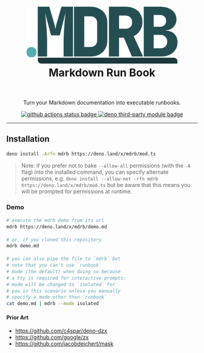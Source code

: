 <h1 align="center">
  <br>
    <img src=".github/logo.png" height="150px" alt="mdrb logo which consists of underlined text spelling out a period followed by the letters m, d, r, and b">
  <br>
  Markdown Run Book
  <br>
  <br>
</h1>

<p align="center">Turn your Markdown documentation into executable runbooks.</p>

<p align="center">
  <a href="https://github.com/andrewbrey/mdrb/actions/workflows/ci.yml">
    <img src="https://github.com/andrewbrey/mdrb/workflows/ci/badge.svg" alt="github actions status badge">
  </a>
  <a href="https://deno.land/x/mdrb">
    <img src="https://img.shields.io/badge/deno.land/x/mdrb-success?logo=deno&logoColor=black&labelColor=white&color=black" alt="deno third-party module badge">
  </a>
</p>

---

## Installation

```sh
deno install -Arfn mdrb https://deno.land/x/mdrb/mod.ts
```

> Note: if you prefer not to bake `--allow-all` permissions (with the `-A` flag) into the installed command, you can
> specify alternate permissions, e.g. `deno install --allow-net -rfn mdrb https://deno.land/x/mdrb/mod.ts` but be aware
> that this means you will be prompted for permissions at runtime.

### Demo

```sh
# execute the mdrb demo from its url
mdrb https://deno.land/x/mdrb/demo.md

# or, if you cloned this repository
mdrb demo.md

# you can also pipe the file to `mdrb` but
# note that you can't use `runbook`
# mode (the default) when doing so because
# a tty is required for interactive prompts;
# mode will be changed to `isolated` for
# you in this scenario unless you manually
# specify a mode other than `runbook`
cat demo.md | mdrb --mode isolated
```

#### Prior Art

- https://github.com/c4spar/deno-dzx
- https://github.com/google/zx
- https://github.com/jacobdeichert/mask
